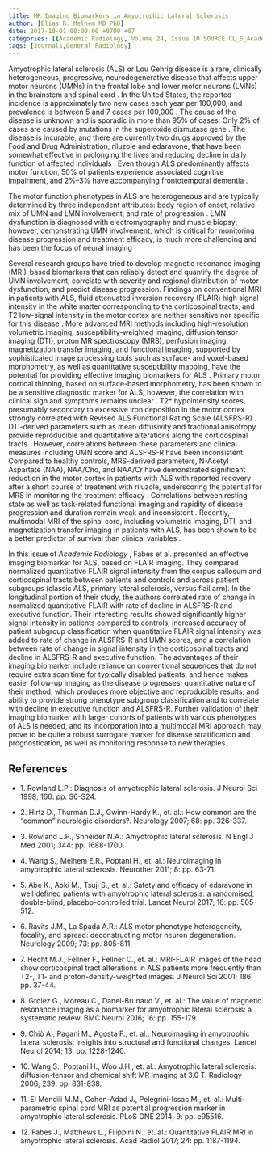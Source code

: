 ```yaml
---
title: MR Imaging Biomarkers in Amyotrophic Lateral Sclerosis
author: [Elias R. Melhem MD PhD]
date: 2017-10-01 00:00:00 +0700 +07
categories: [{Academic Radiology, Volume 24, Issue 10 SOURCE CL_S_AcademicRadiologyVolume24Issue10 1}]
tags: [Journals,General Radiology]
---
```

Amyotrophic lateral sclerosis (ALS) or Lou Gehrig disease is a rare, clinically heterogeneous, progressive, neurodegenerative disease that affects upper motor neurons (UMNs) in the frontal lobe and lower motor neurons (LMNs) in the brainstem and spinal cord . In the United States, the reported incidence is approximately two new cases each year per 100,000, and prevalence is between 5 and 7 cases per 100,000 . The cause of the disease is unknown and is sporadic in more than 95% of cases. Only 2% of cases are caused by mutations in the superoxide dismutase gene . The disease is incurable, and there are currently two drugs approved by the Food and Drug Administration, riluzole and edaravone, that have been somewhat effective in prolonging the lives and reducing decline in daily function of affected individuals . Even though ALS predominantly affects motor function, 50% of patients experience associated cognitive impairment, and 2%–3% have accompanying frontotemporal dementia .

The motor function phenotypes in ALS are heterogeneous and are typically determined by three independent attributes: body region of onset, relative mix of UMN and LMN involvement, and rate of progression . LMN dysfunction is diagnosed with electromyography and muscle biopsy; however, demonstrating UMN involvement, which is critical for monitoring disease progression and treatment efficacy, is much more challenging and has been the focus of neural imaging .

Several research groups have tried to develop magnetic resonance imaging (MRI)-based biomarkers that can reliably detect and quantify the degree of UMN involvement, correlate with severity and regional distribution of motor dysfunction, and predict disease progression. Findings on conventional MRI in patients with ALS, fluid attenuated inversion recovery (FLAIR) high signal intensity in the white matter corresponding to the corticospinal tracts, and T2 low-signal intensity in the motor cortex are neither sensitive nor specific for this disease . More advanced MRI methods including high-resolution volumetric imaging, susceptibility-weighted imaging, diffusion tensor imaging (DTI), proton MR spectroscopy (MRS), perfusion imaging, magnetization transfer imaging, and functional imaging, supported by sophisticated image processing tools such as surface- and voxel-based morphometry, as well as quantitative susceptibility mapping, have the potential for providing effective imaging biomarkers for ALS . Primary motor cortical thinning, based on surface-based morphometry, has been shown to be a sensitive diagnostic marker for ALS; however, the correlation with clinical sign and symptoms remains unclear . T2\* hypointensity scores, presumably secondary to excessive iron deposition in the motor cortex strongly correlated with Revised ALS Functional Rating Scale (ALSFRS-R) . DTI-derived parameters such as mean diffusivity and fractional anisotropy provide reproducible and quantitative alterations along the corticospinal tracts . However, correlations between these parameters and clinical measures including UMN score and ALSFRS-R have been inconsistent. Compared to healthy controls, MRS-derived parameters, N-Acetyl Aspartate (NAA), NAA/Cho, and NAA/Cr have demonstrated significant reduction in the motor cortex in patients with ALS with reported recovery after a short course of treatment with riluzole, underscoring the potential for MRS in monitoring the treatment efficacy . Correlations between resting state as well as task-related functional imaging and rapidity of disease progression and duration remain weak and inconsistent . Recently, multimodal MRI of the spinal cord, including volumetric imaging, DTI, and magnetization transfer imaging in patients with ALS, has been shown to be a better predictor of survival than clinical variables .

In this issue of _Academic Radiology_ , Fabes et al. presented an effective imaging biomarker for ALS, based on FLAIR imaging. They compared normalized quantitative FLAIR signal intensity from the corpus callosum and corticospinal tracts between patients and controls and across patient subgroups (classic ALS, primary lateral sclerosis, versus flail arm). In the longitudinal portion of their study, the authors correlated rate of change in normalized quantitative FLAIR with rate of decline in ALSFRS-R and executive function. Their interesting results showed significantly higher signal intensity in patients compared to controls, increased accuracy of patient subgroup classification when quantitative FLAIR signal intensity was added to rate of change in ALSFRS-R and UMN scores, and a correlation between rate of change in signal intensity in the corticospinal tracts and decline in ALSFRS-R and executive function. The advantages of their imaging biomarker include reliance on conventional sequences that do not require extra scan time for typically disabled patients, and hence makes easier follow-up imaging as the disease progresses; quantitative nature of their method, which produces more objective and reproducible results; and ability to provide strong phenotype subgroup classification and to correlate with decline in executive function and ALSFRS-R. Further validation of their imaging biomarker with larger cohorts of patients with various phenotypes of ALS is needed, and its incorporation into a multimodal MRI approach may prove to be quite a robust surrogate marker for disease stratification and prognostication, as well as monitoring response to new therapies.

## References

- 1\. Rowland L.P.: Diagnosis of amyotrophic lateral sclerosis. J Neurol Sci 1998; 160: pp. S6-S24.


- 2\. Hirtz D., Thurman D.J., Gwinn-Hardy K., et. al.: How common are the “common” neurologic disorders?. Neurology 2007; 68: pp. 326-337.


- 3\. Rowland L.P., Shneider N.A.: Amyotrophic lateral sclerosis. N Engl J Med 2001; 344: pp. 1688-1700.


- 4\. Wang S., Melhem E.R., Poptani H., et. al.: Neuroimaging in amyotrophic lateral sclerosis. Neurother 2011; 8: pp. 63-71.


- 5\. Abe K., Aoki M., Tsuji S., et. al.: Safety and efficacy of edaravone in well defined patients with amyotrophic lateral sclerosis: a randomised, double-blind, placebo-controlled trial. Lancet Neurol 2017; 16: pp. 505-512.


- 6\. Ravits J.M., La Spada A.R.: ALS motor phenotype heterogeneity, focality, and spread: deconstructing motor neuron degeneration. Neurology 2009; 73: pp. 805-811.


- 7\. Hecht M.J., Fellner F., Fellner C., et. al.: MRI-FLAIR images of the head show corticospinal tract alterations in ALS patients more frequently than T2-, T1- and proton-density-weighted images. J Neurol Sci 2001; 186: pp. 37-44.


- 8\. Grolez G., Moreau C., Danel-Brunaud V., et. al.: The value of magnetic resonance imaging as a biomarker for amyotrophic lateral sclerosis: a systematic review. BMC Neurol 2016; 16: pp. 155-179.


- 9\. Chiò A., Pagani M., Agosta F., et. al.: Neuroimaging in amyotrophic lateral sclerosis: insights into structural and functional changes. Lancet Neurol 2014; 13: pp. 1228-1240.


- 10\. Wang S., Poptani H., Woo J.H., et. al.: Amyotrophic lateral sclerosis: diffusion-tensor and chemical shift MR imaging at 3.0 T. Radiology 2006; 239: pp. 831-838.


- 11\. El Mendili M.M., Cohen-Adad J., Pelegrini-Issac M., et. al.: Multi-parametric spinal cord MRI as potential progression marker in amyotrophic lateral sclerosis. PLoS ONE 2014; 9: pp. e95516.


- 12\. Fabes J., Matthews L., Filippini N., et. al.: Quantitative FLAIR MRI in amyotrophic lateral sclerosis. Acad Radiol 2017; 24: pp. 1187-1194.